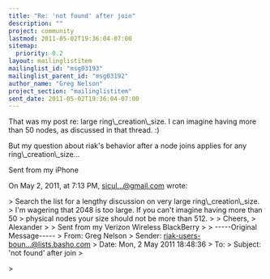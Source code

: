 ```yaml
---
title: "Re: 'not found' after join"
description: ""
project: community
lastmod: 2011-05-02T19:36:04-07:00
sitemap:
  priority: 0.2
layout: mailinglistitem
mailinglist_id: "msg03193"
mailinglist_parent_id: "msg03192"
author_name: "Greg Nelson"
project_section: "mailinglistitem"
sent_date: 2011-05-02T19:36:04-07:00
---
```



That was my post re: large ring\\_creation\\_size. I can imagine having more than 
50 nodes, as discussed in that thread. :)

But my question about riak's behavior after a node joins applies for any 
ring\\_creation\\_size...

Sent from my iPhone

On May 2, 2011, at 7:13 PM, sicul...@gmail.com wrote:

&gt; Search the list for a lengthy discussion on very large ring\\_creation\\_size. 
&gt; I'm wagering that 2048 is too large. If you can't imagine having more than 50 
&gt; physical nodes your size should not be more than 512. 
&gt; 
&gt; Cheers,
&gt; Alexander
&gt; 
&gt; Sent from my Verizon Wireless BlackBerry
&gt; 
&gt; -----Original Message-----
&gt; From: Greg Nelson 
&gt; Sender: riak-users-boun...@lists.basho.com
&gt; Date: Mon, 2 May 2011 18:48:36 
&gt; To: 
&gt; Subject: 'not found' after join
&gt; 
 
&gt; 

